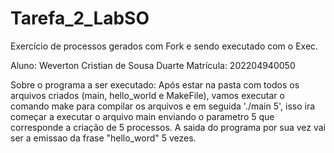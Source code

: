 # Tarefa_2_LabSO
Exercício de processos gerados com Fork e sendo executado com o Exec.

Aluno: Weverton Cristian de Sousa Duarte 
Matrícula: 202204940050

Sobre o programa a ser executado:
  Após estar na pasta com todos os arquivos criados (main, hello_world e MakeFile), vamos executar o comando make para compilar os arquivos e em seguida './main 5', isso ira começar a executar o arquivo main enviando o parametro 5 que corresponde a criação de 5 processos. A saida do programa por sua vez vai ser a emissao da frase "hello_word" 5 vezes.
